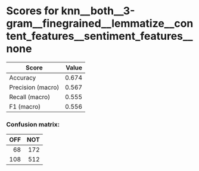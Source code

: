 # Scores for knn__both__3-gram__finegrained__lemmatize__content_features__sentiment_features__none
|      Score      |Value|
|-----------------|----:|
|Accuracy         |0.674|
|Precision (macro)|0.567|
|Recall (macro)   |0.555|
|F1 (macro)       |0.556|

### Confusion matrix:
|OFF|NOT|
|--:|--:|
| 68|172|
|108|512|
